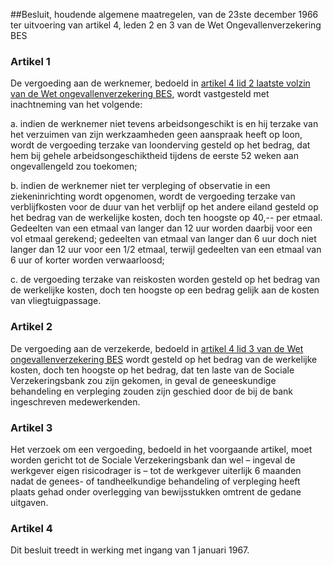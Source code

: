 <meta http-equiv='Content-Type' content='text/html; charset=utf-8' />

##Besluit, houdende algemene maatregelen, van de 23ste december 1966 ter uitvoering van artikel 4, leden 2 en 3 van de Wet Ongevallenverzekering BES

### Artikel  1  

De vergoeding aan de werknemer, bedoeld in [artikel 4 lid 2 laatste volzin van de Wet ongevallenverzekering BES](../../../../../../../../../../../../../wet-BES/wet/ongevallenverzekering/bes/BWBR0028497/README.md), wordt vastgesteld met inachtneming van het volgende: 

a. indien de werknemer niet tevens arbeidsongeschikt is en hij terzake van het verzuimen van zijn werkzaamheden geen aanspraak heeft op loon, wordt de vergoeding terzake van loonderving gesteld op het bedrag, dat hem bij gehele arbeidsongeschiktheid tijdens de eerste 52 weken aan ongevallengeld zou toekomen;  

b. indien de werknemer niet ter verpleging of observatie in een ziekeninrichting wordt opgenomen, wordt de vergoeding terzake van verblijfkosten voor de duur van het verblijf op het andere eiland gesteld op het bedrag van de werkelijke kosten, doch ten hoogste op 40,-- per etmaal. Gedeelten van een etmaal van langer dan 12 uur worden daarbij voor een vol etmaal gerekend; gedeelten van etmaal van langer dan 6 uur doch niet langer dan 12 uur voor een 1/2 etmaal, terwijl gedeelten van een etmaal van 6 uur of korter worden verwaarloosd;  

c. de vergoeding terzake van reiskosten worden gesteld op het bedrag van de werkelijke kosten, doch ten hoogste op een bedrag gelijk aan de kosten van vliegtuigpassage.   

### Artikel  2  

De vergoeding aan de verzekerde, bedoeld in [artikel 4 lid 3 van de Wet ongevallenverzekering BES](../../../../../../../../../../../../../wet-BES/wet/ongevallenverzekering/bes/BWBR0028497/README.md) wordt gesteld op het bedrag van de werkelijke kosten, doch ten hoogste op het bedrag, dat ten laste van de Sociale Verzekeringsbank zou zijn gekomen, in geval de geneeskundige behandeling en verpleging zouden zijn geschied door de bij de bank ingeschreven medewerkenden. 

### Artikel  3  

Het verzoek om een vergoeding, bedoeld in het voorgaande artikel, moet worden gericht tot de Sociale Verzekeringsbank dan wel – ingeval de werkgever eigen risicodrager is – tot de werkgever uiterlijk 6 maanden nadat de genees- of tandheelkundige behandeling of verpleging heeft plaats gehad onder overlegging van bewijsstukken omtrent de gedane uitgaven. 

### Artikel  4  

Dit besluit treedt in werking met ingang van 1 januari 1967. 
